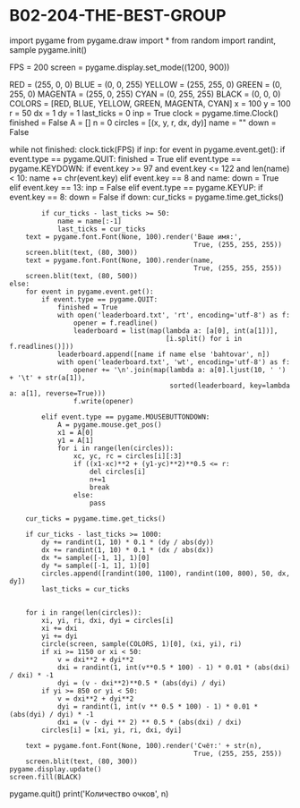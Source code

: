 # B02-204-THE-BEST-GROUP
import pygame
from pygame.draw import *
from random import randint, sample
pygame.init()

FPS = 200
screen = pygame.display.set_mode((1200, 900))

RED = (255, 0, 0)
BLUE = (0, 0, 255)
YELLOW = (255, 255, 0)
GREEN = (0, 255, 0)
MAGENTA = (255, 0, 255)
CYAN = (0, 255, 255)
BLACK = (0, 0, 0)
COLORS = [RED, BLUE, YELLOW, GREEN, MAGENTA, CYAN]
x = 100
y = 100
r = 50
dx = 1
dy = 1
last_ticks = 0
inp = True
clock = pygame.time.Clock()
finished = False
A = []
n = 0
circles = [(x, y, r, dx, dy)]
name = ""
down = False


while not finished:
    clock.tick(FPS)
    if inp:
        for event in pygame.event.get():
            if event.type == pygame.QUIT:
                finished = True
            elif event.type == pygame.KEYDOWN:
                if event.key >= 97 and event.key <= 122 and len(name) < 10:
                    name += chr(event.key)
                elif event.key == 8 and name:
                    down = True
                elif event.key == 13:
                    inp = False
            elif event.type == pygame.KEYUP:
                if event.key == 8:
                    down = False
        if down:
            cur_ticks = pygame.time.get_ticks()

            if cur_ticks - last_ticks >= 50:
                name = name[:-1]
                last_ticks = cur_ticks
        text = pygame.font.Font(None, 100).render('Ваше имя:',
                                                  True, (255, 255, 255))
        screen.blit(text, (80, 300))
        text = pygame.font.Font(None, 100).render(name,
                                                  True, (255, 255, 255))
        screen.blit(text, (80, 500))
    else:
        for event in pygame.event.get():
            if event.type == pygame.QUIT:
                finished = True
                with open('leaderboard.txt', 'rt', encoding='utf-8') as f:
                    opener = f.readline()
                    leaderboard = list(map(lambda a: [a[0], int(a[1])],
                                           [i.split() for i in f.readlines()]))
                leaderboard.append([name if name else 'bahtovar', n])
                with open('leaderboard.txt', 'wt', encoding='utf-8') as f:
                    opener += '\n'.join(map(lambda a: a[0].ljust(10, ' ') + '\t' + str(a[1]),
                                            sorted(leaderboard, key=lambda a: a[1], reverse=True)))
                    f.write(opener)

            elif event.type == pygame.MOUSEBUTTONDOWN:
                A = pygame.mouse.get_pos()
                x1 = A[0]
                y1 = A[1]
                for i in range(len(circles)):
                    xc, yc, rc = circles[i][:3]
                    if ((x1-xc)**2 + (y1-yc)**2)**0.5 <= r:
                        del circles[i]
                        n+=1
                        break
                    else:
                        pass

        cur_ticks = pygame.time.get_ticks()

        if cur_ticks - last_ticks >= 1000:
            dy += randint(1, 10) * 0.1 * (dy / abs(dy))
            dx += randint(1, 10) * 0.1 * (dx / abs(dx))
            dx *= sample([-1, 1], 1)[0]
            dy *= sample([-1, 1], 1)[0]
            circles.append([randint(100, 1100), randint(100, 800), 50, dx, dy])
            last_ticks = cur_ticks


        for i in range(len(circles)):
            xi, yi, ri, dxi, dyi = circles[i]
            xi += dxi
            yi += dyi
            circle(screen, sample(COLORS, 1)[0], (xi, yi), ri)
            if xi >= 1150 or xi < 50:
                v = dxi**2 + dyi**2
                dxi = randint(1, int(v**0.5 * 100) - 1) * 0.01 * (abs(dxi) / dxi) * -1
                dyi = (v - dxi**2)**0.5 * (abs(dyi) / dyi)
            if yi >= 850 or yi < 50:
                v = dxi**2 + dyi**2
                dyi = randint(1, int(v ** 0.5 * 100) - 1) * 0.01 * (abs(dyi) / dyi) * -1
                dxi = (v - dyi ** 2) ** 0.5 * (abs(dxi) / dxi)
            circles[i] = [xi, yi, ri, dxi, dyi]

        text = pygame.font.Font(None, 100).render('Счёт:' + str(n),
                                                  True, (255, 255, 255))
        screen.blit(text, (80, 300))
    pygame.display.update()
    screen.fill(BLACK)
pygame.quit()
print('Количество очков', n)
